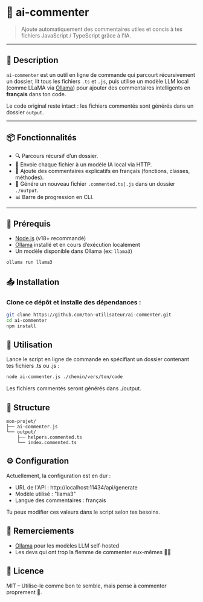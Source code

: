 # 🧠 ai-commenter

> Ajoute automatiquement des commentaires utiles et concis à tes fichiers JavaScript / TypeScript grâce à l'IA.

---

## 🚀 Description

`ai-commenter` est un outil en ligne de commande qui parcourt récursivement un dossier, lit tous les fichiers `.ts` et `.js`, puis utilise un modèle LLM local (comme LLaMA via [Ollama](https://ollama.com)) pour ajouter des commentaires intelligents en **français** dans ton code.

Le code original reste intact : les fichiers commentés sont générés dans un dossier `output`.

---

## 📦 Fonctionnalités

- 🔍 Parcours récursif d’un dossier.
- 🧠 Envoie chaque fichier à un modèle IA local via HTTP.
- 💬 Ajoute des commentaires explicatifs en français (fonctions, classes, méthodes).
- 💾 Génére un nouveau fichier `.commented.ts|.js` dans un dossier `./output`.
- 📊 Barre de progression en CLI.

---

## 🔧 Prérequis

- [Node.js](https://nodejs.org) (v18+ recommandé)
- [Ollama](https://ollama.com/) installé et en cours d’exécution localement
- Un modèle disponible dans Ollama (ex: `llama3`)

```bash
ollama run llama3
```

## 📥 Installation

### Clone ce dépôt et installe des dépendances :

```bash
git clone https://github.com/ton-utilisateur/ai-commenter.git
cd ai-commenter
npm install
```

## 🧪 Utilisation

Lance le script en ligne de commande en spécifiant un dossier contenant tes fichiers .ts ou .js :

```bash
node ai-commenter.js ./chemin/vers/ton/code
```

Les fichiers commentés seront générés dans ./output.

## 📁 Structure

```pgsql
mon-projet/
├── ai-commenter.js
└── output/
    ├── helpers.commented.ts
    └── index.commented.ts

```

## ⚙️ Configuration

Actuellement, la configuration est en dur :
- URL de l'API : http://localhost:11434/api/generate
- Modèle utilisé : "llama3"
- Langue des commentaires : français

Tu peux modifier ces valeurs dans le script selon tes besoins.

## 🙏 Remerciements

- [Ollama](https://ollama.com) pour les modèles LLM self-hosted
- Les devs qui ont trop la flemme de commenter eux-mêmes 💬😉

## 📜 Licence

MIT – Utilise-le comme bon te semble, mais pense à commenter proprement 🧼.